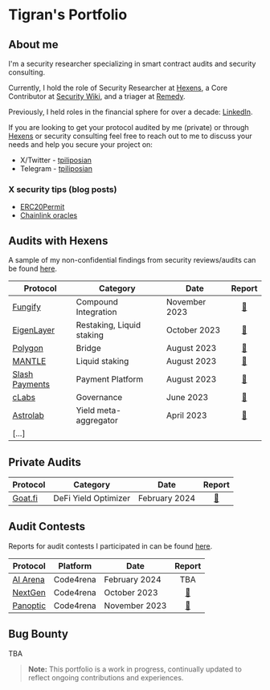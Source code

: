 # Tigran's Portfolio

## About me

I'm a security researcher specializing in smart contract audits and security consulting.

Currently, I hold the role of Security Researcher at [Hexens](https://hexens.io/), a Core Contributor at [Security Wiki](https://wiki.r.security/), and a triager at [Remedy](https://r.xyz/).

Previously, I held roles in the financial sphere for over a decade: [LinkedIn](https://www.linkedin.com/in/tpiliposyan/).

If you are looking to get your protocol audited by me (private) or through [Hexens](https://hexens.io/audits) or security consulting feel free to reach out to me to discuss your needs and help you secure your project on:
- X/Twitter - [tpiliposian](https://twitter.com/tpiliposian) 
- Telegram - [tpiliposian](https://t.me/tpiliposian)

### X security tips (blog posts)

- [ERC20Permit](https://twitter.com/tpiliposian/status/1730247297416540458)
- [Chainlink oracles](https://twitter.com/tpiliposian/status/1732706349492936997)

## Audits with Hexens

A sample of my non-confidential findings from security reviews/audits can be found [here](/findings/).

| Protocol | Category | Date | Report |
| - | - | - | :-: |
| [Fungify](https://fungify.it/) | Compound Integration | November 2023 | [📄](/findings/2023-11-fungify.md) |
| [EigenLayer](https://www.eigenlayer.xyz/) | Restaking, Liquid staking | October 2023 | [📄](https://github.com/Hexens/Smart-Contract-Review-Public-Reports/blob/main/EigenLayer_Oct23_(Public)(Restaking_Liquid%20staking).pdf) |
| [Polygon](https://polygon.technology/) | Bridge | August 2023 | [📄](https://github.com/Hexens/Smart-Contract-Review-Public-Reports/blob/main/Polygon_Technology__Aug23Public.pdf) |
| [MANTLE](https://www.mantle.xyz/) | Liquid staking | August 2023 | [📄](/findings/2023-08-mantle.md) |
| [Slash Payments](https://twitter.com/SlashWeb3) | Payment Platform | August 2023 | [📄](https://github.com/Hexens/Smart-Contract-Review-Public-Reports/blob/main/Slash_Payment_Aug23(Web3%20Payment%20Platform)(Public)_upd.pdf) |
| [cLabs](https://clabs.co/) | Governance | June 2023 | [📄](https://github.com/Hexens/Smart-Contract-Review-Public-Reports/blob/main/cLabs_June23(Public)%20(Governance%20Protocol)_v2.pdf) |
| [Astrolab](https://astrolab.fi/) | Yield meta-aggregator | April 2023 | [📄](https://github.com/Hexens/Smart-Contract-Review-Public-Reports/blob/main/Astrolab_%20April23_Audit(Public)_upd.pdf) |
| [...] | | | |

## Private Audits

| Protocol | Category | Date | Report |
| - | - | - | :-: |
| [Goat.fi](https://www.goat.fi/#/) | DeFi Yield Optimizer | February 2024 | [📄](private/goatfi.md) | 

## Audit Contests

Reports for audit contests I participated in can be found [here](/contests/).

| Protocol | Platform | Date | Report |
| - | - | - | :-: |
| [AI Arena](https://twitter.com/aiarena) | Code4rena | February 2024 | TBA |
| [NextGen](https://twitter.com/6529Collections) | Code4rena | October 2023 | [📄](/contests/2023-10-nextgen.md) |
| [Panoptic](https://twitter.com/Panoptic_xyz) | Code4rena | November 2023 | [📄](/contests/2023-11-panoptic.md) |


## Bug Bounty

TBA

> **Note:** This portfolio is a work in progress, continually updated to reflect ongoing contributions and experiences.
